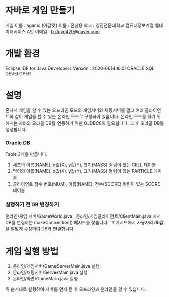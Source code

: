 # 자바로 게임 만들기
게임 이름 : agar.io (아갈캣)
이름 : 전상용
학교 : 영진전문대학교 컴퓨터정보계열 웹데이터베이스 A반
이메일 : tkddyd420@naver.com

# 개발 환경
Eclipse IDE for Java Developers Version : 2020-06(4.16.0)
ORACLE SQL DEVELOPER

# 설명
혼자서 게임을 할 수 있는 오프라인 모드와 게임서버와 채팅서버를 열고 여러 클라이언트와 같이 게임을 할 수 있는 온라인 모드로 구성되어 있습니다.
온라인 모드를 하기 위해서는 자바와 오라클 DB를 연동하기 위한 OJDBC8이 필요합니다.
그 후 오라클 DB를 생성합니다.

### Oracle DB
Table 3개를 만듭니다.
  1. 세포의 이름(NAME), x값(X), y값(Y), 크기(MASS) 컬럼이 있는 CELL 테이블
  2. 먹이의 이름(NAME), x값(X), y값(Y), 크기(MASS) 컬럼이 있는 PARTICLE 테이블
  3. 클라이언트 점수 번호(NUM), 이름(NAME), 점수(SCORE) 컬럼이 있는 SCORE 테이블

### 실행하기 전 DB 변경하기
온라인/게임 서버/GameWorld.java , 온라인/게임클라이언트/ClientMain.java 에서 DB를 연결하는 makeConnection() 메서드를 찾습니다.
그 메서드에서 사용자의 db값을 알맞게 수정하여 DB와 연결합니다.


# 게임 실행 방법
1. 온라인/게임서버/GameServerMain.java 실행
2. 온라인/채팅서버/ServerMain.java 실행
3. 온라인/화면/GameMain.java 실행

위 순서대로 실행하여 서버를 먼저 켠 후 오프라인과 온라인을 할 수 있습니다.
